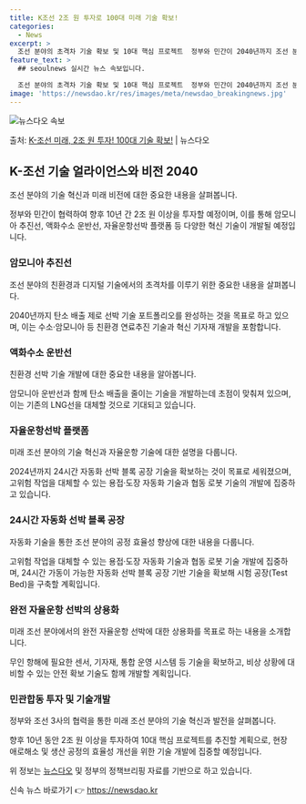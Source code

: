 ```yaml
---
title: K조선 2조 원 투자로 100대 미래 기술 확보!
categories:
  - News
excerpt: >
  조선 분야의 초격차 기술 확보 및 10대 핵심 프로젝트  정부와 민간이 2040년까지 조선 분야에서 세계 최…
feature_text: >
  ## seoulnews 실시간 뉴스 속보입니다.

  조선 분야의 초격차 기술 확보 및 10대 핵심 프로젝트  정부와 민간이 2040년까지 조선 분야에서 세계 최…
image: 'https://newsdao.kr/res/images/meta/newsdao_breakingnews.jpg'
---
```


![뉴스다오 속보](https://newsdao.kr/res/images/meta/newsdao_breakingnews.jpg)

<p>출처: <a href="https://newsdao.kr/4554" rel="dofollow">K-조선 미래, 2조 원 투자! 100대 기술 확보!</a> | 뉴스다오</p>

<h2 data-ke-size="size26">K-조선 기술 얼라이언스와 비전 2040</h2>
조선 분야의 기술 혁신과 미래 비전에 대한 중요한 내용을 살펴봅니다.

<p data-ke-size="size16">정부와 민간이 협력하여 향후 10년 간 2조 원 이상을 투자할 예정이며, 이를 통해 암모니아 추진선, 액화수소 운반선, 자율운항선박 플랫폼 등 다양한 혁신 기술이 개발될 예정입니다.</p>

<h3>암모니아 추진선</h3>
조선 분야의 친환경과 디지털 기술에서의 초격차를 이루기 위한 중요한 내용을 살펴봅니다.

<p data-ke-size="size16">2040년까지 탄소 배출 제로 선박 기술 포트폴리오를 완성하는 것을 목표로 하고 있으며, 이는 수소·암모니아 등 친환경 연료추진 기술과 혁신 기자재 개발을 포함합니다.</p>

<h3>액화수소 운반선</h3>
친환경 선박 기술 개발에 대한 중요한 내용을 알아봅니다.

<p data-ke-size="size16">암모니아 운반선과 함께 탄소 배출을 줄이는 기술을 개발하는데 초점이 맞춰져 있으며, 이는 기존의 LNG선을 대체할 것으로 기대되고 있습니다.</p>

<h3>자율운항선박 플랫폼</h3>
미래 조선 분야의 기술 혁신과 자율운항 기술에 대한 설명을 다룹니다.

<p data-ke-size="size16">2024년까지 24시간 자동화 선박 블록 공장 기술을 확보하는 것이 목표로 세워졌으며, 고위험 작업을 대체할 수 있는 용접·도장 자동화 기술과 협동 로봇 기술의 개발에 집중하고 있습니다.</p>

<h3>24시간 자동화 선박 블록 공장</h3>
자동화 기술을 통한 조선 분야의 공정 효율성 향상에 대한 내용을 다룹니다.

<p data-ke-size="size16">고위험 작업을 대체할 수 있는 용접·도장 자동화 기술과 협동 로봇 기술 개발에 집중하며, 24시간 가동이 가능한 자동화 선박 블록 공장 기반 기술을 확보해 시험 공장(Test Bed)을 구축할 계획입니다.</p>

<h3>완전 자율운항 선박의 상용화</h3>
미래 조선 분야에서의 완전 자율운항 선박에 대한 상용화를 목표로 하는 내용을 소개합니다.

<p data-ke-size="size16">무인 항해에 필요한 센서, 기자재, 통합 운영 시스템 등 기술을 확보하고, 비상 상황에 대비할 수 있는 안전 확보 기술도 함께 개발할 계획입니다.</p>

<h3>민관합동 투자 및 기술개발</h3>
정부와 조선 3사의 협력을 통한 미래 조선 분야의 기술 혁신과 발전을 살펴봅니다.

<p data-ke-size="size16">향후 10년 동안 2조 원 이상을 투자하여 10대 핵심 프로젝트를 추진할 계획으로, 현장 애로해소 및 생산 공정의 효율성 개선을 위한 기술 개발에 집중할 예정입니다.</p>

위 정보는 <a href="https://newsdao.kr/4554">뉴스다오</a> 및 정부의 정책브리핑 자료를 기반으로 하고 있습니다. 

신속 뉴스 바로가기 👉 <a href="https://newsdao.kr" rel="dofollow">https://newsdao.kr</a>


